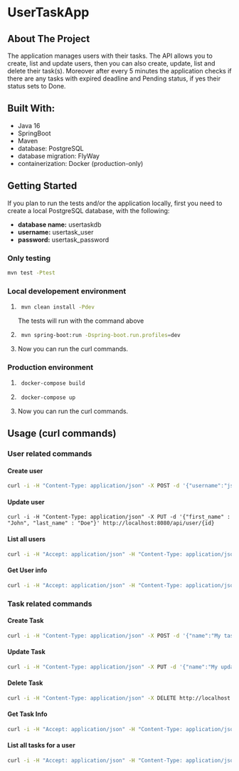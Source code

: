 # UserTaskApp

## About The Project

The application manages users with their tasks. The API allows you to create, list and update users, then you can also create, update, list and delete their task(s). Moreover after every 5 minutes the application checks if there are any  tasks with expired deadline and Pending status, if yes their status sets to Done.

## Built With:

- Java 16
- SpringBoot
- Maven
- database: PostgreSQL
- database migration: FlyWay
- containerization: Docker (production-only)

## Getting Started
If you plan to run the tests and/or the application locally, first you need to create a local PostgreSQL database, with the following:
- **database name:** usertaskdb
- **username:** usertask_user
- **password:** usertask_password

### Only testing

```sh
mvn test -Ptest
```

### Local developement environment

1. ```sh
    mvn clean install -Pdev
    ```
   The tests will run with the command above

2. ```sh
    mvn spring-boot:run -Dspring-boot.run.profiles=dev
    ```
3. Now you can run the curl commands.

### Production environment

1. ```sh
    docker-compose build
    ```

2. ```sh
    docker-compose up
    ```
3. Now you can run the curl commands.

## Usage (curl commands)

### User related commands

#### Create user
```sh
curl -i -H "Content-Type: application/json" -X POST -d '{"username":"jsmith","first_name" : "John", "last_name" : "Smith"}'http://localhost:8080/api/user
```

#### Update user
```
curl -i -H "Content-Type: application/json" -X PUT -d '{"first_name" : "John", "last_name" : "Doe"}' http://localhost:8080/api/user/{id}
```

#### List all users
```sh
curl -i -H "Accept: application/json" -H "Content-Type: application/json" -X GET http://localhost:8080/api/user
```

#### Get User info
```sh
curl -i -H "Accept: application/json" -H "Content-Type: application/json" -X GET http://localhost:8080/api/user/{id}
```

### Task related commands

#### Create Task
```sh
curl -i -H "Content-Type: application/json" -X POST -d '{"name":"My task","description" : "Description of task", "date_time" : "2016-05-25 14:25:00"}' http://localhost:8080/api/user/{user_id}/task
```

#### Update Task
```sh
curl -i -H "Content-Type: application/json" -X PUT -d '{"name":"My updated task"}' http://localhost:8080/api/user/{user_id}/task/{task_id}
```

#### Delete Task
```sh
curl -i -H "Content-Type: application/json" -X DELETE http://localhost:8080/api/user/{user_id}/task/{task_id}
```

#### Get Task Info
```sh
curl -i -H "Accept: application/json" -H "Content-Type: application/json" -X GET http://localhost:8080/api/user/{user_id}/task/{task_id}
```

#### List all tasks for a user

```sh
curl -i -H "Accept: application/json" -H "Content-Type: application/json" -X GET http://localhost:8080/api/user/{user_id}/task
```
